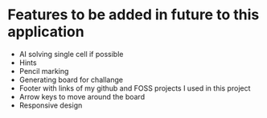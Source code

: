 # Features to be added in future to this application

- AI solving single cell if possible
- Hints
- Pencil marking
- Generating board for challange
- Footer with links of my github and FOSS projects I used in this project
- Arrow keys to move around the board
- Responsive design